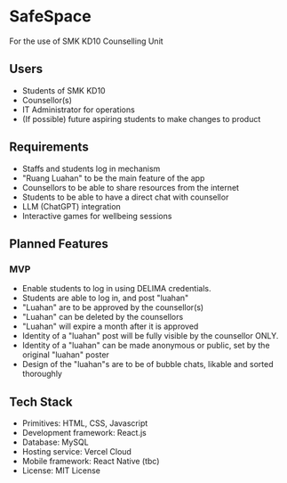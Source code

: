 # SafeSpace
For the use of SMK KD10 Counselling Unit

## Users
- Students of SMK KD10
- Counsellor(s)
- IT Administrator for operations 
- (If possible) future aspiring students to make changes to product

## Requirements
- Staffs and students log in mechanism
- "Ruang Luahan" to be the main feature of the app
- Counsellors to be able to share resources from the internet
- Students to be able to have a direct chat with counsellor
- LLM (ChatGPT) integration
- Interactive games for wellbeing sessions

## Planned Features
### MVP
- Enable students to log in using DELIMA credentials.
- Students are able to log in, and post "luahan"
- "Luahan" are to be approved by the counsellor(s)
- "Luahan" can be deleted by the counsellors
- "Luahan" will expire a month after it is approved
- Identity of a "luahan" post will be fully visible by the counsellor ONLY.
- Identity of a "luahan" can be made anonymous or public, set by the original "luahan" poster
- Design of the "luahan"s are to be of bubble chats, likable and sorted thoroughly

## Tech Stack
- Primitives: HTML, CSS, Javascript
- Development framework: React.js
- Database: MySQL
- Hosting service: Vercel Cloud
- Mobile framework: React Native (tbc)
- License: MIT License
